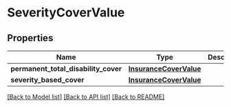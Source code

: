 # SeverityCoverValue

## Properties
Name | Type | Description | Notes
------------ | ------------- | ------------- | -------------
**permanent_total_disability_cover** | [**InsuranceCoverValue**](InsuranceCoverValue.md) |  | [optional] 
**severity_based_cover** | [**InsuranceCoverValue**](InsuranceCoverValue.md) |  | [optional] 

[[Back to Model list]](../README.md#documentation-for-models) [[Back to API list]](../README.md#documentation-for-api-endpoints) [[Back to README]](../README.md)

